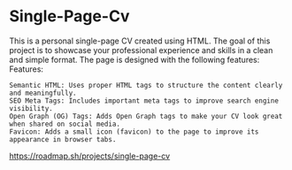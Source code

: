 # Single-Page-Cv

This is a personal single-page CV created using HTML. The goal of this project is to showcase your professional experience and skills in a clean and simple format. The page is designed with the following features:
Features:

    Semantic HTML: Uses proper HTML tags to structure the content clearly and meaningfully.
    SEO Meta Tags: Includes important meta tags to improve search engine visibility.
    Open Graph (OG) Tags: Adds Open Graph tags to make your CV look great when shared on social media.
    Favicon: Adds a small icon (favicon) to the page to improve its appearance in browser tabs.

https://roadmap.sh/projects/single-page-cv
